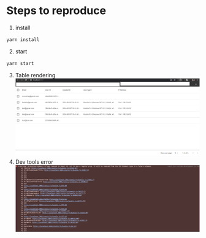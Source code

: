 # Steps to reproduce
1. install
```sh 
yarn install
```
2. start
```sh 
yarn start
```
3. Table rendering
![Screenshot](/Screenshot%202024-06-09%20125819.png)
4. Dev tools error
![Screenshot](/Screenshot%202024-06-09%20125521.png)